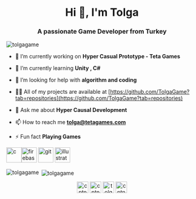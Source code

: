 <h1 align="center">Hi 👋, I'm Tolga</h1>
<h3 align="center">A passionate Game Developer from Turkey</h3>

<p align="left"> <img src="https://komarev.com/ghpvc/?username=tolgagame" alt="tolgagame" /> </p>

- 🔭 I’m currently working on **Hyper Casual Prototype - Teta Games**

- 🌱 I’m currently learning **Unity , C#**

- 🤝 I’m looking for help with **algorithm and coding**

- 👨‍💻 All of my projects are available at [https://github.com/TolgaGame?tab=repositories](https://github.com/TolgaGame?tab=repositories)

- 💬 Ask me about **Hyper Causal Development**

- 📫 How to reach me **tolga@tetagames.com**

- ⚡ Fun fact **Playing Games**

<p align="left"><img src="https://img.icons8.com/ios-filled/50/000000/unity.png" alt="c" width="40" height="40"/><img  <img src="https://www.vectorlogo.zone/logos/firebase/firebase-icon.svg" alt="firebase" width="40" height="40"/> <img src="https://www.vectorlogo.zone/logos/git-scm/git-scm-icon.svg" alt="git" width="40" height="40"/> <img  <img src="https://www.vectorlogo.zone/logos/adobe_illustrator/adobe_illustrator-icon.svg" alt="illustrator" width="40" height="40"/></p>

<p><img align="left" src="https://github-readme-stats.vercel.app/api/top-langs/?username=tolgagame&layout=compact&hide=html" alt="tolgagame" /></p>

<p>&nbsp;<img align="center" src="https://github-readme-stats.vercel.app/api?username=tolgagame&show_icons=true" alt="tolgagame" /></p>

<p align="center">
<a href="https://dev.to/cptnaed" target="blank"><img align="center" src="https://cdn.jsdelivr.net/npm/simple-icons@3.0.1/icons/dev-dot-to.svg" alt="cptnaed" height="30" width="30" /></a>
<a href="https://twitter.com/cptnaed" target="blank"><img align="center" src="https://cdn.jsdelivr.net/npm/simple-icons@3.0.1/icons/twitter.svg" alt="cptnaed" height="30" width="30" /></a>
<a href="https://linkedin.com/in/tolga-ş-013963187" target="blank"><img align="center" src="https://cdn.jsdelivr.net/npm/simple-icons@3.0.1/icons/linkedin.svg" alt="tolga" height="30" width="30" /></a>
<a href="https://www.youtube.com/c/cptnaed" target="blank"><img align="center" src="https://cdn.jsdelivr.net/npm/simple-icons@3.0.1/icons/youtube.svg" alt="cptnaed" height="30" width="30" /></a>
